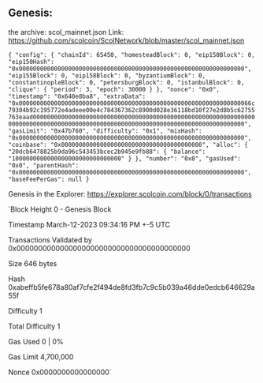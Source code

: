 ## Genesis:

the archive: scol_mainnet.json Link: https://github.com/scolcoin/ScolNetwork/blob/master/scol_mainnet.json


`{
  "config": {
    "chainId": 65450,
    "homesteadBlock": 0,
    "eip150Block": 0,
    "eip150Hash": "0x0000000000000000000000000000000000000000000000000000000000000000",
    "eip155Block": 0,
    "eip158Block": 0,
    "byzantiumBlock": 0,
    "constantinopleBlock": 0,
    "petersburgBlock": 0,
    "istanbulBlock": 0,
    "clique": {
      "period": 3,
      "epoch": 30000
    }
  },
  "nonce": "0x0",
  "timestamp": "0x640e8ba8",
  "extraData": "0x000000000000000000000000000000000000000000000000000000000000000066c79304b92c195772e4adeee00e4c784367362c8900d028e36118bd10f27e2d8b5c62755763eaad0000000000000000000000000000000000000000000000000000000000000000000000000000000000000000000000000000000000000000000000000000000000",
  "gasLimit": "0x47b760",
  "difficulty": "0x1",
  "mixHash": "0x0000000000000000000000000000000000000000000000000000000000000000",
  "coinbase": "0x0000000000000000000000000000000000000000",
  "alloc": {
    "20dcb6478825b9da96c543453bcec2b945e9fb88": {
      "balance": "1000000000000000000000000000000"
    }
  },
  "number": "0x0",
  "gasUsed": "0x0",
  "parentHash": "0x0000000000000000000000000000000000000000000000000000000000000000",
  "baseFeePerGas": null
}`


Genesis in the Explorer: https://explorer.scolcoin.com/block/0/transactions

`Block Height 0 - Genesis Block

 Timestamp  March-12-2023 09:34:16 PM +-5 UTC
 
 Transactions  Validated by 0x0000000000000000000000000000000000000000
 
 Size 646 bytes
 
 Hash 0xabeffb5fe678a80af7cfe2f494de8fd3fb7c9c5b039a46dde0edcb646629a55f
 
 Difficulty 1
 
 Total Difficulty 1
 
 Gas Used 0 | 0%
 
 Gas Limit 4,700,000
 
 Nonce 0x0000000000000000`
